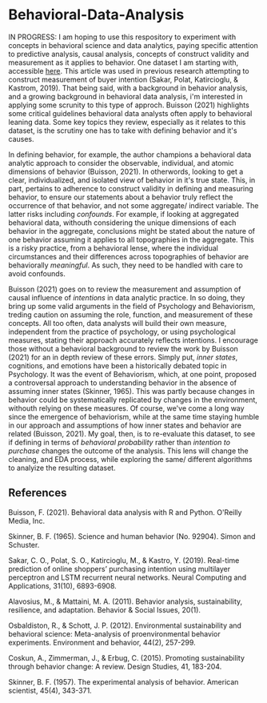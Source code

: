 # Behavioral-Data-Analysis
IN PROGRESS: I am hoping to use this respository to experiment with concepts in behavioral science and data analytics, paying specific attention to predictive analysis, causal analysis, concepts of construct validity and measurement as it applies to behavior. One dataset I am starting with, accessible [here](https://archive.ics.uci.edu/dataset/468/online+shoppers+purchasing+intention+dataset). This article was used in previous research attempting to construct measurement of buyer intention (Sakar, Polat, Katircioglu, & Kastrom, 2019). That being said, with a background in behavior analysis, and a growing background in behavioral data analysis, i'm interested in applying some scrunity to this type of approch. Buisson (2021) highlights some critical guidelines behavioral data analysts often apply to behavioral leaning data. Some key topics they review, especially as it relates to this dataset, is the scrutiny one has to take with defining behavior and it's causes. 

In defining behavior, for example, the author champions a behavioral data analytic approach to consider the observable, individual, and atomic dimensions of behavior (Buisson, 2021). In otherwords, looking to get a clear, individualized, and isolated view of behavior in it's true state. This, in part, pertains to adherence to construct validity in defining and measuring behavior, to ensure our statements about a behavior truly reflect the occurrence of that behavior, and not some aggregate/ indirect variable. The latter risks including _confounds_. For example, if looking at aggregated behavioral data, withouth considering the unique dimensions of each behavior in the aggregate, conclusions might be stated about the nature of one behavior assuming it applies to all topographies in the aggregate. This is a risky practice, from a behavioral lense, where the individual circumstances and their differences across topographies of behavior are behaviorally _meaningful_. As such, they need to be handled with care to avoid confounds.

Buisson (2021) goes on to review the measurement and assumption of causal influence of _intentions_ in data analytic practice. In so doing, they bring up some valid arguments in the field of Psychology and Behaviorism, treding caution on assuming the role, function, and measurement of these concepts. All too often, data analysts will build their own measure, independent from the practice of psychology, or using psychological measures, stating their approach accurately reflects intentions. I encourage those without a behavioral background to review the work by Buisson (2021) for an in depth review of these errors. Simply put, _inner states_, cognitions, and emotions have been a historically debated topic in Psychology. It was the event of Behaviorism, which, at one point, proposed a controversal approach to understanding behavior in the absence of assuming inner states (Skinner, 1965). This was partly because changes in behavior could be systematically replicated by changes in the environment, withouth relying on these measures. Of course, we've come a long way since the emergence of behaviorism, while at the same time staying humble in our approach and assumptions of how inner states and behavior are related (Buisson, 2021). My goal, then, is to re-evaluate this dataset, to see if defining in terms of _behavioral probability_ rather than _intention to purchase_ changes the outcome of the analysis. This lens will change the cleaning, and EDA process, while exploring the same/ different algorithms to analyize the resulting dataset. 


## References

Buisson, F. (2021). Behavioral data analysis with R and Python. O'Reilly Media, Inc.

Skinner, B. F. (1965). Science and human behavior (No. 92904). Simon and Schuster.

Sakar, C. O., Polat, S. O., Katircioglu, M., & Kastro, Y. (2019). Real-time prediction of online shoppers’ purchasing intention using multilayer perceptron and LSTM recurrent neural networks. Neural Computing and Applications, 31(10), 6893-6908.

Alavosius, M., & Mattaini, M. A. (2011). Behavior analysis, sustainability, resilience, and adaptation. Behavior & Social Issues, 20(1).

Osbaldiston, R., & Schott, J. P. (2012). Environmental sustainability and behavioral science: Meta-analysis of proenvironmental behavior experiments. Environment and behavior, 44(2), 257-299.

Coskun, A., Zimmerman, J., & Erbug, C. (2015). Promoting sustainability through behavior change: A review. Design Studies, 41, 183-204.

Skinner, B. F. (1957). The experimental analysis of behavior. American scientist, 45(4), 343-371.
